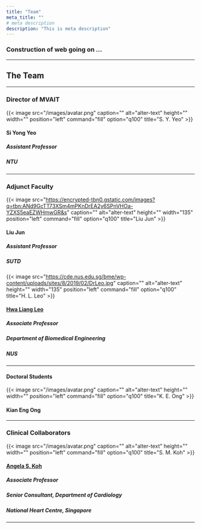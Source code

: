 ```yaml
---
title: "Team"
meta_title: ""
# meta description
description: "This is meta description"
---
```



### Construction of web going on ...
---


## The Team 

---
### Director of MVAIT

{{< image src="/images/avatar.png" caption="" alt="alter-text" height="" width="" position="left" command="fill" option="q100" title="S. Y. Yeo" >}}
#### Si Yong Yeo
##### Assistant Professor
##### NTU


---
### Adjunct Faculty

{{< image src="https://encrypted-tbn0.gstatic.com/images?q=tbn:ANd9GcTT73XSm4mPKnDrEA2y6SPnVHOa-YZXS5eaEZWHmwGR&s" caption="" alt="alter-text" height="" width="135" position="left" command="fill" option="q100" title="Liu Jun" >}}
#### Liu Jun
##### Assistant Professor
##### SUTD


{{< image src="https://cde.nus.edu.sg/bme/wp-content/uploads/sites/8/2019/02/DrLeo.jpg" caption="" alt="alter-text" height="" width="135" position="left" command="fill" option="q100" title="H. L. Leo" >}}
#### [Hwa Liang Leo](https://cde.nus.edu.sg/bme/staff/dr-leo/)
##### Associate Professor
##### Department of Biomedical Engineering
##### NUS




---


#### Doctoral Students

{{< image src="/images/avatar.png" caption="" alt="alter-text" height="" width="" position="left" command="fill" option="q100" title="K. E. Ong" >}}
#### Kian Eng Ong 



---

### Clinical Collaborators


{{< image src="/images/avatar.png" caption="" alt="alter-text" height="" width="" position="left" command="fill" option="q100" title="S. M. Koh" >}}
#### [Angela S. Koh](https://www.nhcs.com.sg/profile/koh-su-mei-angela)
##### Associate Professor
##### Senior Consultant, Department of Cardiology
##### National Heart Centre, Singapore


<!--
{{< image src="/images/avatar.png" caption="" alt="alter-text" height="" width="" position="left" command="fill" option="q100" title="Hong Liang Tey" >}}
#### Tey Hong Liang
##### Dr., Dermatologist 
##### National Skin Centre
-->



___

